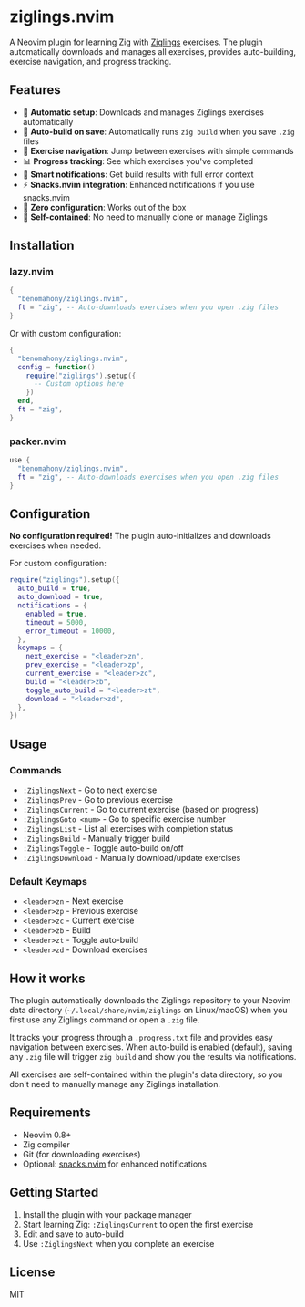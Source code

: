 # ziglings.nvim

A Neovim plugin for learning Zig with [Ziglings](https://ziglings.org/) exercises. The plugin automatically downloads and manages all exercises, provides auto-building, exercise navigation, and progress tracking.

## Features

- 🚀 **Automatic setup**: Downloads and manages Ziglings exercises automatically
- 🔧 **Auto-build on save**: Automatically runs `zig build` when you save `.zig` files
- 📍 **Exercise navigation**: Jump between exercises with simple commands
- 📊 **Progress tracking**: See which exercises you've completed
- 🔔 **Smart notifications**: Get build results with full error context
- ⚡ **Snacks.nvim integration**: Enhanced notifications if you use snacks.nvim
- 🎯 **Zero configuration**: Works out of the box
- 💾 **Self-contained**: No need to manually clone or manage Ziglings

## Installation

### lazy.nvim

```lua
{
  "benomahony/ziglings.nvim",
  ft = "zig", -- Auto-downloads exercises when you open .zig files
}
```

Or with custom configuration:

```lua
{
  "benomahony/ziglings.nvim",
  config = function()
    require("ziglings").setup({
      -- Custom options here
    })
  end,
  ft = "zig",
}
```

### packer.nvim

```lua
use {
  "benomahony/ziglings.nvim",
  ft = "zig", -- Auto-downloads exercises when you open .zig files
}
```

## Configuration

**No configuration required!** The plugin auto-initializes and downloads exercises when needed.

For custom configuration:

```lua
require("ziglings").setup({
  auto_build = true,
  auto_download = true,
  notifications = {
    enabled = true,
    timeout = 5000,
    error_timeout = 10000,
  },
  keymaps = {
    next_exercise = "<leader>zn",
    prev_exercise = "<leader>zp",
    current_exercise = "<leader>zc",
    build = "<leader>zb",
    toggle_auto_build = "<leader>zt",
    download = "<leader>zd",
  },
})
```

## Usage

### Commands

- `:ZiglingsNext` - Go to next exercise
- `:ZiglingsPrev` - Go to previous exercise  
- `:ZiglingsCurrent` - Go to current exercise (based on progress)
- `:ZiglingsGoto <num>` - Go to specific exercise number
- `:ZiglingsList` - List all exercises with completion status
- `:ZiglingsBuild` - Manually trigger build
- `:ZiglingsToggle` - Toggle auto-build on/off
- `:ZiglingsDownload` - Manually download/update exercises

### Default Keymaps

- `<leader>zn` - Next exercise
- `<leader>zp` - Previous exercise
- `<leader>zc` - Current exercise
- `<leader>zb` - Build
- `<leader>zt` - Toggle auto-build
- `<leader>zd` - Download exercises

## How it works

The plugin automatically downloads the Ziglings repository to your Neovim data directory (`~/.local/share/nvim/ziglings` on Linux/macOS) when you first use any Ziglings command or open a `.zig` file.

It tracks your progress through a `.progress.txt` file and provides easy navigation between exercises. When auto-build is enabled (default), saving any `.zig` file will trigger `zig build` and show you the results via notifications.

All exercises are self-contained within the plugin's data directory, so you don't need to manually manage any Ziglings installation.

## Requirements

- Neovim 0.8+
- Zig compiler
- Git (for downloading exercises)
- Optional: [snacks.nvim](https://github.com/folke/snacks.nvim) for enhanced notifications

## Getting Started

1. Install the plugin with your package manager
2. Start learning Zig: `:ZiglingsCurrent` to open the first exercise
3. Edit and save to auto-build
4. Use `:ZiglingsNext` when you complete an exercise

## License

MIT
